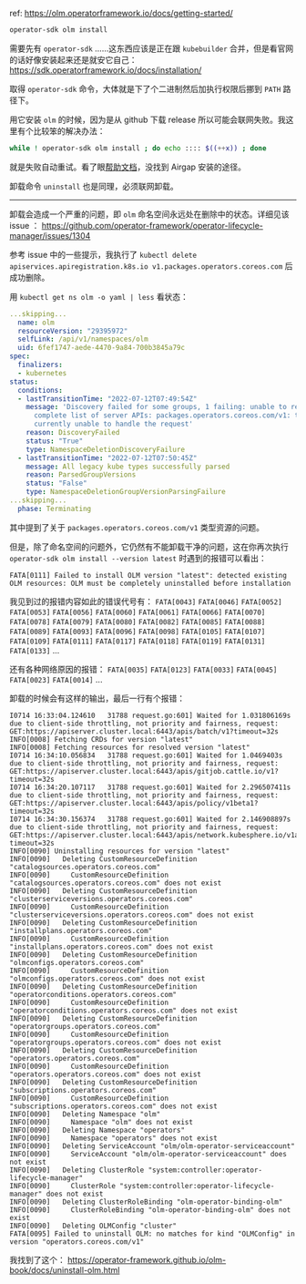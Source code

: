 
ref: https://olm.operatorframework.io/docs/getting-started/  

~~~ sh
operator-sdk olm install
~~~

需要先有 `operator-sdk` ……这东西应该是正在跟 `kubebuilder` 合并，但是看官网的话好像安装起来还是就安它自己： https://sdk.operatorframework.io/docs/installation/ 

取得 `operator-sdk` 命令，大体就是下了个二进制然后加执行权限后挪到 `PATH` 路径下。

用它安装 `olm` 的时候，因为是从 github 下载 release 所以可能会联网失败。我这里有个比较笨的解决办法：

~~~ sh
while ! operator-sdk olm install ; do echo :::: $((++x)) ; done
~~~

就是失败自动重试。看了眼[帮助文档](https://sdk.operatorframework.io/docs/cli/operator-sdk_olm_install/)，没找到 Airgap 安装的途径。

卸载命令 `uninstall` 也是同理，必须联网卸载。

--------------

卸载会造成一个严重的问题，即 `olm` 命名空间永远处在删除中的状态。详细见该 issue ： https://github.com/operator-framework/operator-lifecycle-manager/issues/1304

参考 issue 中的一些提示，我执行了 `kubectl delete apiservices.apiregistration.k8s.io v1.packages.operators.coreos.com` 后成功删除。

用 `kubectl get ns olm -o yaml | less` 看状态：

~~~ yaml
...skipping...
  name: olm
  resourceVersion: "29395972"
  selfLink: /api/v1/namespaces/olm
  uid: 6fef1747-aede-4470-9a84-700b3845a79c
spec:
  finalizers:
  - kubernetes
status:
  conditions:
  - lastTransitionTime: "2022-07-12T07:49:54Z"
    message: 'Discovery failed for some groups, 1 failing: unable to retrieve the
      complete list of server APIs: packages.operators.coreos.com/v1: the server is
      currently unable to handle the request'
    reason: DiscoveryFailed
    status: "True"
    type: NamespaceDeletionDiscoveryFailure
  - lastTransitionTime: "2022-07-12T07:50:45Z"
    message: All legacy kube types successfully parsed
    reason: ParsedGroupVersions
    status: "False"
    type: NamespaceDeletionGroupVersionParsingFailure
...skipping...
  phase: Terminating
~~~

其中提到了关于 `packages.operators.coreos.com/v1` 类型资源的问题。

但是，除了命名空间的问题外，它仍然有不能卸载干净的问题，这在你再次执行 `operator-sdk olm install --version latest` 时遇到的报错可以看出：

~~~ log
FATA[0111] Failed to install OLM version "latest": detected existing OLM resources: OLM must be completely uninstalled before installation
~~~

我见到过的报错内容如此的错误代号有： `FATA[0043]` `FATA[0046]` `FATA[0052]` `FATA[0053]` `FATA[0056]` `FATA[0060]` `FATA[0061]` `FATA[0066]` `FATA[0070]` `FATA[0078]` `FATA[0079]` `FATA[0080]` `FATA[0082]` `FATA[0085]` `FATA[0088]` `FATA[0089]` `FATA[0093]` `FATA[0096]` `FATA[0098]` `FATA[0105]` `FATA[0107]` `FATA[0109]` `FATA[0111]` `FATA[0117]` `FATA[0118]` `FATA[0119]` `FATA[0131]` `FATA[0133]` ...

还有各种网络原因的报错： `FATA[0035]` `FATA[0123]` `FATA[0033]` `FATA[0045]` `FATA[0023]` `FATA[0014]` ...

卸载的时候会有这样的输出，最后一行有个报错：

~~~
I0714 16:33:04.124610   31788 request.go:601] Waited for 1.031806169s due to client-side throttling, not priority and fairness, request: GET:https://apiserver.cluster.local:6443/apis/batch/v1?timeout=32s
INFO[0008] Fetching CRDs for version "latest"
INFO[0008] Fetching resources for resolved version "latest"
I0714 16:34:10.056834   31788 request.go:601] Waited for 1.0469403s due to client-side throttling, not priority and fairness, request: GET:https://apiserver.cluster.local:6443/apis/gitjob.cattle.io/v1?timeout=32s
I0714 16:34:20.107117   31788 request.go:601] Waited for 2.296507411s due to client-side throttling, not priority and fairness, request: GET:https://apiserver.cluster.local:6443/apis/policy/v1beta1?timeout=32s
I0714 16:34:30.156374   31788 request.go:601] Waited for 2.146908897s due to client-side throttling, not priority and fairness, request: GET:https://apiserver.cluster.local:6443/apis/network.kubesphere.io/v1alpha1?timeout=32s
INFO[0090] Uninstalling resources for version "latest"
INFO[0090]   Deleting CustomResourceDefinition "catalogsources.operators.coreos.com"
INFO[0090]     CustomResourceDefinition "catalogsources.operators.coreos.com" does not exist
INFO[0090]   Deleting CustomResourceDefinition "clusterserviceversions.operators.coreos.com"
INFO[0090]     CustomResourceDefinition "clusterserviceversions.operators.coreos.com" does not exist
INFO[0090]   Deleting CustomResourceDefinition "installplans.operators.coreos.com"
INFO[0090]     CustomResourceDefinition "installplans.operators.coreos.com" does not exist
INFO[0090]   Deleting CustomResourceDefinition "olmconfigs.operators.coreos.com"
INFO[0090]     CustomResourceDefinition "olmconfigs.operators.coreos.com" does not exist
INFO[0090]   Deleting CustomResourceDefinition "operatorconditions.operators.coreos.com"
INFO[0090]     CustomResourceDefinition "operatorconditions.operators.coreos.com" does not exist
INFO[0090]   Deleting CustomResourceDefinition "operatorgroups.operators.coreos.com"
INFO[0090]     CustomResourceDefinition "operatorgroups.operators.coreos.com" does not exist
INFO[0090]   Deleting CustomResourceDefinition "operators.operators.coreos.com"
INFO[0090]     CustomResourceDefinition "operators.operators.coreos.com" does not exist
INFO[0090]   Deleting CustomResourceDefinition "subscriptions.operators.coreos.com"
INFO[0090]     CustomResourceDefinition "subscriptions.operators.coreos.com" does not exist
INFO[0090]   Deleting Namespace "olm"
INFO[0090]     Namespace "olm" does not exist
INFO[0090]   Deleting Namespace "operators"
INFO[0090]     Namespace "operators" does not exist
INFO[0090]   Deleting ServiceAccount "olm/olm-operator-serviceaccount"
INFO[0090]     ServiceAccount "olm/olm-operator-serviceaccount" does not exist
INFO[0090]   Deleting ClusterRole "system:controller:operator-lifecycle-manager"
INFO[0090]     ClusterRole "system:controller:operator-lifecycle-manager" does not exist
INFO[0090]   Deleting ClusterRoleBinding "olm-operator-binding-olm"
INFO[0090]     ClusterRoleBinding "olm-operator-binding-olm" does not exist
INFO[0090]   Deleting OLMConfig "cluster"
FATA[0095] Failed to uninstall OLM: no matches for kind "OLMConfig" in version "operators.coreos.com/v1"
~~~

我找到了这个： https://operator-framework.github.io/olm-book/docs/uninstall-olm.html
